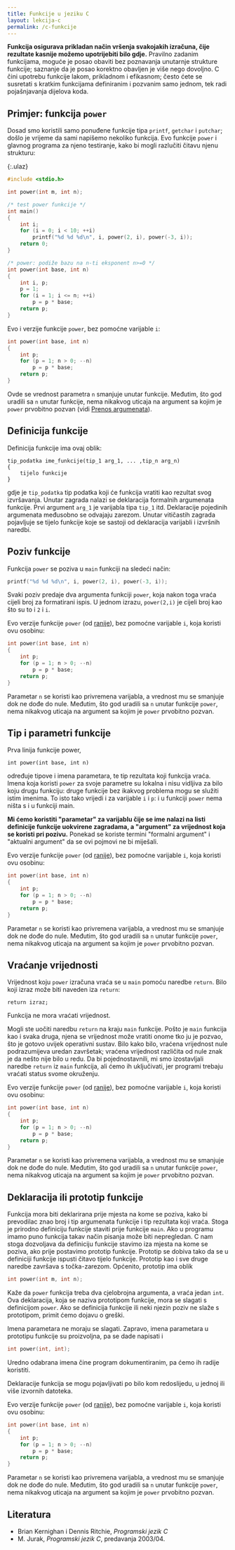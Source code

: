 ```yaml
---
title: Funkcije u jeziku C
layout: lekcija-c
permalink: /c-funkcije
---
```


**Funkcija osigurava prikladan način vršenja svakojakih izračuna, čije rezultate kasnije možemo upotrijebiti bilo gdje.** Pravilno zadanim funkcijama, moguće je posao obaviti bez poznavanja unutarnje strukture funkcije; saznanje da je posao korektno obavljen je više nego dovoljno. C čini upotrebu funkcije lakom, prikladnom i efikasnom; često ćete se susretati s kratkim funkcijama definiranim i pozvanim samo jednom, tek radi pojašnjavanja dijelova koda.

## Primjer: funkcija `power`

Dosad smo koristili samo ponuđene funkcije tipa `printf`, `getchar` i `putchar`; došlo je vrijeme da sami napišemo nekoliko funkcija. Evo funkcije `power` i glavnog programa za njeno testiranje, kako bi mogli razlučiti čitavu njenu strukturu:

{:.ulaz}
```c
#include <stdio.h>

int power(int m, int n);

/* test power funkcije */
int main()
{
    int i;
    for (i = 0; i < 10; ++i)
        printf("%d %d %d\n", i, power(2, i), power(-3, i));
    return 0;
}

/* power: podiže bazu na n-ti eksponent n>=0 */
int power(int base, int n)
{
    int i, p;
    p = 1;
    for (i = 1; i <= n; ++i)
        p = p * base;
    return p;
}
```

Evo i verzije funkcije `power`, bez pomoćne varijable `i`:

```c
int power(int base, int n)
{
    int p;
    for (p = 1; n > 0; --n)
        p = p * base;
    return p;
}
```

Ovde se vrednost parametra `n` smanjuje unutar funkcije. Međutim, što god uradili sa `n` unutar funkcije, nema nikakvog uticaja na argument sa kojim je `power` prvobitno pozvan (vidi [Prenos argumenata](/prenos-argumenata)).

## Definicija funkcije

Definicija funkcije ima ovaj oblik:

```
tip_podatka ime_funkcije(tip_1 arg_1, ... ,tip_n arg_n)
{
    tijelo funkcije
}
```

gdje je `tip_podatka` tip podatka koji će funkcija vratiti kao rezultat svog izvršavanja. Unutar zagrada nalazi se deklaracija formalnih argumenata funkcije. Prvi argument `arg_1` je varijabla tipa `tip_1` itd. Deklaracije pojedinih argumenata međusobno se odvajaju zarezom. Unutar vitičastih zagrada pojavljuje se tijelo funkcije koje se sastoji od deklaracija varijabli i izvršnih naredbi.

## Poziv funkcije

Funkcija `power` se poziva u `main` funkciji na sledeći način:

```c
printf("%d %d %d\n", i, power(2, i), power(-3, i));
```

Svaki poziv predaje dva argumenta funkciji `power`, koja nakon toga vraća cijeli broj za formatirani ispis. U jednom izrazu, `power(2,i)` je cijeli broj kao što su to i `2` i `i`.

Evo verzije funkcije `power` (od [ranije](/c-funkcije)), bez pomoćne varijable `i`, koja koristi ovu osobinu:

```c
int power(int base, int n)
{
    int p;
    for (p = 1; n > 0; --n)
        p = p * base;
    return p;
}
```

Parametar `n` se koristi kao privremena varijabla, a vrednost mu se smanjuje dok ne dođe do nule. Međutim, što god uradili sa `n` unutar funkcije `power`, nema nikakvog uticaja na argument sa kojim je `power` prvobitno pozvan.

## Tip i parametri funkcije

Prva linija funkcije power,

```
int power(int base, int n)
```

određuje tipove i imena parametara, te tip rezultata koji funkcija vraća. Imena koja koristi `power` za svoje parametre su lokalna i nisu vidljiva za bilo koju drugu funkciju: druge funkcije bez ikakvog problema mogu se služiti istim imenima. To isto tako vrijedi i za varijable `i` i `p`: i u funkciji `power` nema ništa s i u funkciji main.

**Mi ćemo koristiti "parametar" za varijablu čije se ime nalazi na listi definicije funkcije uokvirene zagradama, a "argument" za vrijednost koja se koristi pri pozivu.** Ponekad se koriste termini "formalni argument" i "aktualni argument" da se ovi pojmovi ne bi miješali.

Evo verzije funkcije `power` (od [ranije](/c-funkcije)), bez pomoćne varijable `i`, koja koristi ovu osobinu:

```c
int power(int base, int n)
{
    int p;
    for (p = 1; n > 0; --n)
        p = p * base;
    return p;
}
```

Parametar `n` se koristi kao privremena varijabla, a vrednost mu se smanjuje dok ne dođe do nule. Međutim, što god uradili sa `n` unutar funkcije `power`, nema nikakvog uticaja na argument sa kojim je `power` prvobitno pozvan.

## Vraćanje vrijednosti

Vrijednost koju `power` izračuna vraća se u `main` pomoću naredbe `return`. Bilo koji izraz može biti naveden iza `return`:

```
return izraz;
```

Funkcija ne mora vraćati vrijednost.

Mogli ste uočiti naredbu `return` na kraju `main` funkcije. Pošto je `main` funkcija kao i svaka druga, njena se vrijednost može vratiti onome tko ju je pozvao, što je gotovo uvijek operativni sustav. Bilo kako bilo, vraćena vrijednost nule podrazumijeva uredan završetak; vraćena vrijednost različita od nule znak je da nešto nije bilo u redu. Da bi pojednostavnili, mi smo izostavljali naredbe `return` iz `main` funkcija, ali ćemo ih uključivati, jer programi trebaju vraćati status svome okruženju.

Evo verzije funkcije `power` (od [ranije](/c-funkcije)), bez pomoćne varijable `i`, koja koristi ovu osobinu:

```c
int power(int base, int n)
{
    int p;
    for (p = 1; n > 0; --n)
        p = p * base;
    return p;
}
```

Parametar `n` se koristi kao privremena varijabla, a vrednost mu se smanjuje dok ne dođe do nule. Međutim, što god uradili sa `n` unutar funkcije `power`, nema nikakvog uticaja na argument sa kojim je `power` prvobitno pozvan.

## Deklaracija ili prototip funkcije

Funkcija mora biti deklarirana prije mjesta na kome se poziva, kako bi prevodilac znao broj i tip argumenata funkcije i tip rezultata koji vraća. Stoga je prirodno definiciju funkcije staviti prije funkcije `main`. Ako u programu imamo puno funkcija takav način pisanja može biti nepregledan. C nam stoga dozvoljava da definiciju funkcije stavimo iza mjesta na kome se poziva, ako prije postavimo prototip funkcije. Prototip se dobiva tako da se u definiciji funkcije ispusti čitavo tijelo funkcije. Prototip kao i sve druge naredbe završava s točka-zarezom. Općenito, prototip ima oblik

```c
int power(int m, int n);
```

Kaže da `power` funkcija treba dva cjelobrojna argumenta, a vraća jedan `int`. Ova deklaracija, koja se naziva prototipom funkcije, mora se slagati s definicijom `power`. Ako se definicija funkcije ili neki njezin poziv ne slaže s prototipom, primit ćemo dojavu o greški.

Imena parametara ne moraju se slagati. Zapravo, imena parametara u prototipu funkcije su proizvoljna, pa se dade napisati i

```c
int power(int, int);
```

Uredno odabrana imena čine program dokumentiranim, pa ćemo ih radije koristiti. 

Deklaracije funkcija se mogu pojavljivati po bilo kom redoslijedu, u jednoj ili više izvornih datoteka.


Evo verzije funkcije `power` (od [ranije](/c-funkcije)), bez pomoćne varijable `i`, koja koristi ovu osobinu:

```c
int power(int base, int n)
{
    int p;
    for (p = 1; n > 0; --n)
        p = p * base;
    return p;
}
```

Parametar `n` se koristi kao privremena varijabla, a vrednost mu se smanjuje dok ne dođe do nule. Međutim, što god uradili sa `n` unutar funkcije `power`, nema nikakvog uticaja na argument sa kojim je `power` prvobitno pozvan.

## Literatura

- Brian Kernighan i Dennis Ritchie, *Programski jezik C*
- M. Jurak, *Programski jezik C*, predavanja 2003/04.
